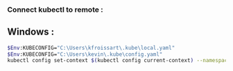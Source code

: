 ### Connect kubectl to remote :

## Windows :
```bash
$Env:KUBECONFIG="C:\Users\kfroissart\.kube\local.yaml"
$Env:KUBECONFIG="C:\Users\kevin\.kube\config.yaml"
kubectl config set-context $(kubectl config current-context) --namespace=prj-15
```